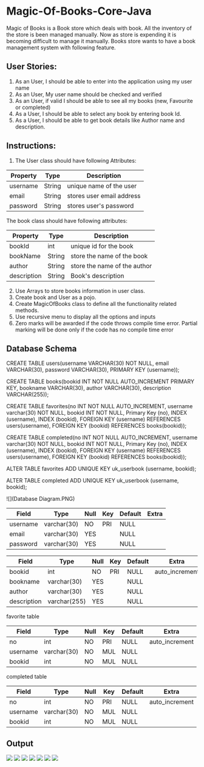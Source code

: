 # Magic-Of-Books-Core-Java

Magic of Books is a Book store which deals with book. All the inventory of the store is been 
managed manually. Now as store is expending it is becoming difficult to manage it manually. 
Books store wants to have a book management system with following feature.

## User Stories:
1. As an User, I should be able to enter into the application using my user name
2. As an User, My user name should be checked and verified
3. As an User, if valid I should be able to see all my books (new, Favourite or 
completed)
4. As a User, I should be able to select any book by entering book Id.
5. As a User, I should be able to get book details like Author name and description.

## Instructions:

1. The User class should have following Attributes:

| Property  | Type | Description |
| ------------- | ------------- | -------------|
| username | String  | unique name of the user |
| email | String | stores user email address |
| password  | String  | stores user's password |
 
The book class should have following attributes:

| Property  | Type | Description |
| ------------- | ------------- | -------------|
| bookId | int  | unique id for the book |
| bookName | String  | store the name of the book |
| author | String  | store the name of the author |
| description | String  | Book's description |


 
2. Use Arrays to store books information in user class.
3. Create book and User as a pojo.
4. Create MagicOfBooks class to define all the functionality related methods. 
5. Use recursive menu to display all the options and inputs
6. Zero marks will be awarded if the code throws compile time error. Partial marking will be done only if the code has no compile time error

## Database Schema

CREATE TABLE users(username VARCHAR(30) NOT NULL, email VARCHAR(30), password VARCHAR(30), PRIMARY KEY (username));

CREATE TABLE books(bookid INT NOT NULL AUTO_INCREMENT PRIMARY KEY, bookname VARCHAR(30), author VARCHAR(30), description VARCHAR(255));

CREATE TABLE favorites(no INT NOT NULL AUTO_INCREMENT, username varchar(30) NOT NULL, bookid INT NOT NULL, Primary Key (no), INDEX (username), INDEX (bookid), FOREIGN KEY (username) REFERENCES users(username), FOREIGN KEY (bookid) REFERENCES books(bookid));

CREATE TABLE completed(no INT NOT NULL AUTO_INCREMENT, username varchar(30) NOT NULL, bookid INT NOT NULL, Primary Key (no), INDEX (username), INDEX (bookid), FOREIGN KEY (username) REFERENCES users(username), FOREIGN KEY (bookid) REFERENCES books(bookid));

ALTER TABLE favorites ADD UNIQUE KEY uk_userbook (username, bookid);

ALTER TABLE completed ADD UNIQUE KEY uk_userbook (username, bookid);

![](Database Diagram.PNG)


| Field    | Type        | Null | Key | Default | Extra |
| ------------- | ------------- | ------------- | ------------- | ------------- | ------------- |
| username | varchar(30) | NO   | PRI | NULL    |       |
| email    | varchar(30) | YES  |     | NULL    |       |
| password | varchar(30) | YES  |     | NULL    |       |



| Field       | Type         | Null | Key | Default | Extra          |
| ------------- | ------------- | ------------- | ------------- | ------------- | ------------- |
| bookid      | int          | NO   | PRI | NULL    | auto_increment |
| bookname    | varchar(30)  | YES  |     | NULL    |                |
| author      | varchar(30)  | YES  |     | NULL    |                |
| description | varchar(255) | YES  |     | NULL    |                |


favorite table

| Field    | Type        | Null | Key | Default | Extra          |
| ------------- | ------------- | ------------- | ------------- | ------------- | ------------- |
| no       | int         | NO   | PRI | NULL    | auto_increment |
| username | varchar(30) | NO   | MUL | NULL    |                |
| bookid   | int         | NO   | MUL | NULL    |                |


completed table

| Field | Type | Null | Key | Default | Extra |
| ------------- | ------------- | ------------- | ------------- | ------------- | ------------- |
| no | int | NO | PRI | NULL | auto_increment |
| username | varchar(30) | NO   | MUL | NULL |  |
| bookid   | int | NO | MUL | NULL |  |

## Output
![](Output1.PNG)
![](Output2.PNG)
![](Output3.PNG)
![](Output4.PNG)
![](Output5.PNG)
![](Output6.PNG)
![](Output7.PNG)